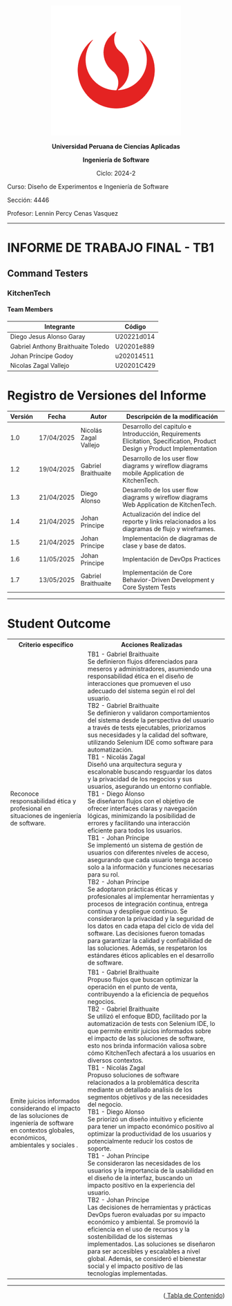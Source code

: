 <div align="center">
    <img src="./Resources/images/UPC.png" alt="UPC logo">

**Universidad Peruana de Ciencias Aplicadas**

**Ingeniería de Software**

Ciclo: 2024-2

</div>

Curso: Diseño de Experimentos e Ingeniería de Software

Sección: 4446

Profesor: Lennin Percy Cenas Vasquez

---

# INFORME DE TRABAJO FINAL - TB1

## Command Testers

### KitchenTech

#### Team Members

| Integrante                         | Código     |
|------------------------------------|------------|
| Diego Jesus Alonso Garay           | U20221d014 |
| Gabriel Anthony Braithuaite Toledo | U20201e889 |
| Johan Príncipe Godoy               | u202014511 |
| Nicolas Zagal Vallejo              | U20201C429 |

# Registro de Versiones del Informe

| Versión | Fecha      | Autor                 | Descripción de la modificación                                                                                           |
|---------|------------|-----------------------|--------------------------------------------------------------------------------------------------------------------------|
| 1.0     | 17/04/2025 | Nicolás Zagal Vallejo | Desarrollo del capitulo e Introducción, Requirements Elicitation, Specification, Product Design y Product Implementation | 
| 1.2     | 19/04/2025 | Gabriel Braithuaite   | Desarrollo de los user flow diagrams y wireflow diagrams mobile Application de KitchenTech.                              |
| 1.3     | 21/04/2025 | Diego Alonso          | Desarrollo de los user flow diagrams y wireflow diagrams Web Application de KitchenTech.                                 |
| 1.4     | 21/04/2025 | Johan Principe        | Actualización del índice del reporte y links relacionados a los diagramas de flujo y wireframes.                         |
| 1.5     | 21/04/2025 | Johan Principe        | Implementación de diagramas de clase y base de datos.                                                                    |
| 1.6     | 11/05/2025 | Johan Principe        | Implentación de DevOps Practices                                                                                         | 
|1.7      | 13/05/2025 | Gabriel Braithuaite   | Implementación de Core Behavior-Driven Development y Core System Tests|
---

# Student Outcome



<table align="center"> 
<tr> 
<th>Criterio específico</th> 
<th>Acciones Realizadas</th> 
</tr> 

<tr> 
<td>Reconoce responsabilidad ética y profesional en situaciones de ingeniería de software.</td> 
<td> 
    TB1 - Gabriel Braithuaite <br> Se definieron flujos diferenciados para meseros y administradores, asumiendo una responsabilidad ética en el diseño de interacciones que promueven el uso adecuado del sistema según el rol del usuario. <br>
    TB2 - Gabriel Braithuaite <br> Se definieron y validaron comportamientos del sistema desde la perspectiva del usuario a través de tests ejecutables, priorizamos sus necesidades y la calidad del software, utilizando Selenium IDE como software para automatización.
    <br>
    TB1 - Nicolás Zagal <br> Diseñó una arquitectura segura y escalonable buscando resguardar los datos y la privacidad de los negocios y sus usuarios, asegurando un entorno confiable. <br>
    TB1 - Diego Alonso <br> Se diseñaron flujos con el objetivo de ofrecer interfaces claras y navegación lógicas, minimizando la posibilidad de errores y facilitando una interacción eficiente para todos los usuarios. <br>
    TB1 - Johan Príncipe <br> Se implementó un sistema de gestión de usuarios con diferentes niveles de acceso, asegurando que cada usuario tenga acceso solo a la información y funciones necesarias para su rol. <br>
    TB2 - Johan Príncipe <br> Se adoptaron prácticas éticas y profesionales al implementar herramientas y procesos de integración continua, entrega continua y despliegue continuo. Se consideraron la privacidad y la seguridad de los datos en cada etapa del ciclo de vida del software. Las decisiones fueron tomadas para garantizar la calidad y confiabilidad de las soluciones. Además, se respetaron los estándares éticos aplicables en el desarrollo de software.
</td>
</tr> 
<tr> 
<td>Emite juicios informados considerando el impacto de las soluciones de ingeniería de software en contextos globales, económicos, ambientales y sociales .</td> 
<td> 
    TB1 - Gabriel Braithuaite <br>Propuso flujos que buscan optimizar la operación en el punto de venta, contribuyendo a la eficiencia de pequeños negocios. <br>
    TB2 - Gabriel Braithuaite <br> Se utilizó el enfoque BDD, facilitado por la automatización de tests con Selenium IDE, lo que permite emitir juicios informados sobre el impacto de las soluciones de software, esto nos brinda información valiosa sobre cómo KitchenTech afectará a los usuarios en diversos contextos. <br>
    TB1 - Nicolás Zagal <br> Propuso soluciones de software relacionados a la problemática descrita mediante un detallado analisis de los segmentos objetivos y de las necesidades del negocio. <br>
    TB1 - Diego Alonso <br> Se priorizó un diseño intuitivo y eficiente para tener un impacto económico positivo al optimizar la productividad de los usuarios y potencialmente reducir los costos de soporte. <br>
    TB1 - Johan Príncipe <br> Se consideraron las necesidades de los usuarios y la importancia de la usabilidad en el diseño de la interfaz, buscando un impacto positivo en la experiencia del usuario. <br>
    TB2 - Johan Príncipe <br> Las decisiones de herramientas y prácticas DevOps fueron evaluadas por su impacto económico y ambiental. Se promovió la eficiencia en el uso de recursos y la sostenibilidad de los sistemas implementados. Las soluciones se diseñaron para ser accesibles y escalables a nivel global. Además, se consideró el bienestar social y el impacto positivo de las tecnologías implementadas.
<td> 
</tr> 
</table>


---
<p align="right">
(<a href="https://github.com/DEIS-4446-Grupo4/upc-pre-202501-1asi0732-4446-kitchentech-report/blob/main/Contenido.md"> Tabla de Contenido</a>)
</p>
